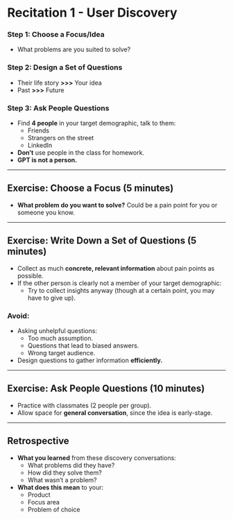 # Recitation 1 - User Discovery

### Step 1: Choose a Focus/Idea
- What problems are you suited to solve?

### Step 2: Design a Set of Questions
- Their life story **>>>** Your idea
- Past **>>>** Future

### Step 3: Ask People Questions
- Find **4 people** in your target demographic, talk to them:
  - Friends
  - Strangers on the street
  - LinkedIn
- **Don’t** use people in the class for homework.
- **GPT is not a person.**

---

## Exercise: Choose a Focus (5 minutes)
- **What problem do you want to solve?**
  Could be a pain point for you or someone you know.

---

## Exercise: Write Down a Set of Questions (5 minutes)
- Collect as much **concrete, relevant information** about pain points as possible.
- If the other person is clearly not a member of your target demographic:
  - Try to collect insights anyway (though at a certain point, you may have to give up).

### Avoid:
- Asking unhelpful questions:
  - Too much assumption.
  - Questions that lead to biased answers.
  - Wrong target audience.
- Design questions to gather information **efficiently.**

---

## Exercise: Ask People Questions (10 minutes)
- Practice with classmates (2 people per group).
- Allow space for **general conversation**, since the idea is early-stage.

---

## Retrospective
- **What you learned** from these discovery conversations:
  - What problems did they have?
  - How did they solve them?
  - What wasn’t a problem?
- **What does this mean** to your:
  - Product
  - Focus area
  - Problem of choice
